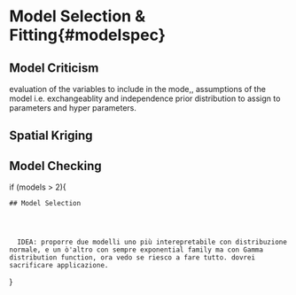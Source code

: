 # Model Selection & Fitting{#modelspec}

## Model Criticism 

evaluation of the variables to include in the mode,, assumptions of the model i.e. exchangeablity and independence prior distribution to assign to parameters and hyper parameters.

## Spatial Kriging

## Model Checking

if (models > 2){

    ## Model Selection




      IDEA: proporre due modelli uno più interepretabile con distribuzione normale, e un ò'altro con sempre exponential family ma con Gamma distribution function, ora vedo se riesco a fare tutto. dovrei sacrificare applicazione.


}

